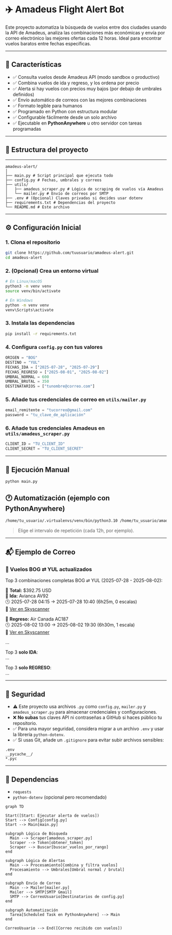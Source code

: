 # ✈️ Amadeus Flight Alert Bot

Este proyecto automatiza la búsqueda de vuelos entre dos ciudades usando la API de Amadeus, analiza las combinaciones más económicas y envía por correo electrónico las mejores ofertas cada 12 horas. Ideal para encontrar vuelos baratos entre fechas específicas.

---

## 🚀 Características

- ✅ Consulta vuelos desde Amadeus API (modo sandbox o productivo)
- ✅ Combina vuelos de ida y regreso, y los ordena por precio
- ✅ Alerta si hay vuelos con precios muy bajos (por debajo de umbrales definidos)
- ✅ Envío automático de correos con las mejores combinaciones
- ✅ Formato legible para humanos
- ✅ Programado en Python con estructura modular
- ✅ Configurable fácilmente desde un solo archivo
- ✅ Ejecutable en **PythonAnywhere** u otro servidor con tareas programadas

---

## 📁 Estructura del proyecto
---
```
amadeus-alert/
│
├── main.py # Script principal que ejecuta todo
├── config.py # Fechas, umbrales y correos
├── utils/
│   ├── amadeus_scraper.py # Lógica de scraping de vuelos vía Amadeus
│   └── mailer.py # Envío de correos por SMTP
├── .env # (Opcional) Claves privadas si decides usar dotenv
├── requirements.txt # Dependencias del proyecto
└── README.md # Este archivo
```
---

## ⚙️ Configuración Inicial

### 1. Clona el repositorio
```bash
git clone https://github.com/tuusuario/amadeus-alert.git
cd amadeus-alert
```

### 2. (Opcional) Crea un entorno virtual
```bash
# En Linux/macOS
python3 -m venv venv
source venv/bin/activate

# En Windows
python -m venv venv
venv\Scripts\activate
```

### 3. Instala las dependencias
```bash
pip install -r requirements.txt
```

### 4. Configura `config.py` con tus valores
```python
ORIGEN = "BOG"
DESTINO = "YUL"
FECHAS_IDA = ["2025-07-28", "2025-07-29"]
FECHAS_REGRESO = ["2025-08-01", "2025-08-02"]
UMBRAL_NORMAL = 600
UMBRAL_BRUTAL = 350
DESTINATARIOS = ["tunombre@correo.com"]
```

### 5. Añade tus credenciales de correo en `utils/mailer.py`
```python
email_remitente = "tucorreo@gmail.com"
password = "tu_clave_de_aplicación"
```

### 6. Añade tus credenciales Amadeus en `utils/amadeus_scraper.py`
```python
CLIENT_ID = "TU_CLIENT_ID"
CLIENT_SECRET = "TU_CLIENT_SECRET"
```

---

## 🧪 Ejecución Manual
```bash
python main.py
```

## 🕐 Automatización (ejemplo con PythonAnywhere)
```bash
/home/tu_usuario/.virtualenvs/venv/bin/python3.10 /home/tu_usuario/amadeus-alert/main.py
```
> Elige el intervalo de repetición (cada 12h, por ejemplo).

---

## 📬 Ejemplo de Correo

### 🛫 Vuelos BOG ⇄ YUL actualizados

Top 3 combinaciones completas BOG ⇄ YUL (2025-07-28 - 2025-08-02):

💼 **Total:** $392.75 USD  
🛫 **Ida:** Avianca AV92  
🕓 2025-07-28 04:15 → 2025-07-28 10:40 (6h25m, 0 escalas)  
🔗 [Ver en Skyscanner](https://www.skyscanner.com/...)

🛬 **Regreso:** Air Canada AC187  
🕓 2025-08-02 13:00 → 2025-08-02 19:30 (6h30m, 1 escala)  
🔗 [Ver en Skyscanner](https://www.skyscanner.com/...)

...

Top 3 **solo IDA**:  
...

Top 3 **solo REGRESO**:  
...

---


## 🔐 Seguridad

- ⚠️ Este proyecto usa archivos `.py` como `config.py`, `mailer.py` y `amadeus_scraper.py` para almacenar credenciales y configuraciones.
- ❌ **No subas** tus claves API ni contraseñas a GitHub si haces público tu repositorio.
- ✅ Para una mayor seguridad, considera migrar a un archivo `.env` y usar la librería `python-dotenv`.
- ✅ Si usas Git, añade un `.gitignore` para evitar subir archivos sensibles:

```gitignore
.env
__pycache__/
*.pyc
```

---

## 📌 Dependencias
- `requests`  
- `python-dotenv` (opcional pero recomendado)


```mermaid
graph TD

Start([Start: Ejecutar alerta de vuelos])
Start --> Config[config.py]
Start --> Main[main.py]

subgraph Lógica de Búsqueda
  Main --> Scraper[amadeus_scraper.py]
  Scraper --> Token[obtener_token]
  Scraper --> Buscar[buscar_vuelos_por_rango]
end

subgraph Lógica de Alertas
  Main --> Procesamiento[Combina y filtra vuelos]
  Procesamiento --> Umbrales[Umbral normal / brutal]
end

subgraph Envío de Correo
  Main --> Mailer[mailer.py]
  Mailer --> SMTP[SMTP Gmail]
  SMTP --> CorreoUsuario[Destinatarios de config.py]
end

subgraph Automatización
  Tarea[Scheduled Task en PythonAnywhere] --> Main
end

CorreoUsuario --> End([Correo recibido con vuelos])

```

